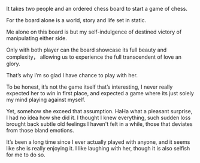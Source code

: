 







It takes two people and an ordered chess board to start a game of chess.

 

For the board alone is a world, story and life set in static.

 

Me alone on this board is but my self-indulgence of destined victory of manipulating either side. 

 

Only with both player can the board showcase its full beauty and complexity， allowing us to experience the full transcendent of love an glory. 

 

That’s why I’m so glad I have chance to play with her.

 

To be honest, it’s not the game itself that’s interesting, I never really expected her to win in first place, and expected a game where its just solely my mind playing against myself.  



Yet, somehow she exceed that assumption.  HaHa what a pleasant surprise, I had no idea how she did it.  I thought I knew everything, such sudden loss brought back subtle old feelings I haven't felt in a while, those that deviates from those bland emotions.

 

It’s been a long time since I ever actually played with anyone, and it seems like she is really enjoying it. I like laughing with her, though it is also selfish for me to do so.

 